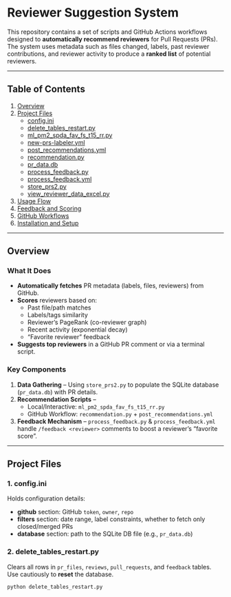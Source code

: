 # Reviewer Suggestion System

This repository contains a set of scripts and GitHub Actions workflows designed to **automatically recommend reviewers** for Pull Requests (PRs). The system uses metadata such as files changed, labels, past reviewer contributions, and reviewer activity to produce a **ranked list** of potential reviewers.

---

## Table of Contents
1. [Overview](#overview)  
2. [Project Files](#project-files)  
   - [config.ini](#configini)  
   - [delete_tables_restart.py](#delete_tables_restartpy)  
   - [ml_pm2_spda_fav_fs_t15_rr.py](#ml_pm2_spda_fav_fs_t15_rrpy)  
   - [new-prs-labeler.yml](#new-prs-labeleryml)  
   - [post_recommendations.yml](#post_recommendationsyml)  
   - [recommendation.py](#recommendationpy)  
   - [pr_data.db](#pr_datadb)  
   - [process_feedback.py](#process_feedbackpy)  
   - [process_feedback.yml](#process_feedbackyml)  
   - [store_prs2.py](#store_prs2py)  
   - [view_reviewer_data_excel.py](#view_reviewer_data_excelpy)  
3. [Usage Flow](#usage-flow)  
4. [Feedback and Scoring](#feedback-and-scoring)  
5. [GitHub Workflows](#github-workflows)  
6. [Installation and Setup](#installation-and-setup)  

---

## Overview

### What It Does
- **Automatically fetches** PR metadata (labels, files, reviewers) from GitHub.
- **Scores** reviewers based on:
  - Past file/path matches
  - Labels/tags similarity
  - Reviewer’s PageRank (co-reviewer graph)
  - Recent activity (exponential decay)
  - “Favorite reviewer” feedback
- **Suggests top reviewers** in a GitHub PR comment or via a terminal script.

### Key Components
1. **Data Gathering** – Using `store_prs2.py` to populate the SQLite database (`pr_data.db`) with PR details.  
2. **Recommendation Scripts** – 
   - Local/Interactive: `ml_pm2_spda_fav_fs_t15_rr.py`  
   - GitHub Workflow: `recommendation.py` + `post_recommendations.yml`  
3. **Feedback Mechanism** – `process_feedback.py` & `process_feedback.yml` handle `/feedback <reviewer>` comments to boost a reviewer’s “favorite score”.

---

## Project Files

### 1. config.ini
Holds configuration details:
- **github** section: GitHub `token`, `owner`, `repo`  
- **filters** section: date range, label constraints, whether to fetch only closed/merged PRs  
- **database** section: path to the SQLite DB file (e.g., `pr_data.db`)

### 2. delete_tables_restart.py
Clears all rows in `pr_files`, `reviews`, `pull_requests`, and `feedback` tables. Use cautiously to **reset** the database.

```bash
python delete_tables_restart.py

